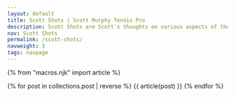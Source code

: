 ```yaml
---
layout: default
title: Scott Shots | Scott Murphy Tennis Pro
description: Scott Shots are Scott's thoughts on various aspects of the game of tennis.
nav: Scott Shots
permalink: /scott-shots/
navweight: 3
tags: navpage
---
```

{% from "macros.njk" import article %}

 <div class="container">
  <div class="row animate">
    {% for post in collections.post | reverse %}
      {{ article(post) }}
    {% endfor %}
  </div>
</div>
